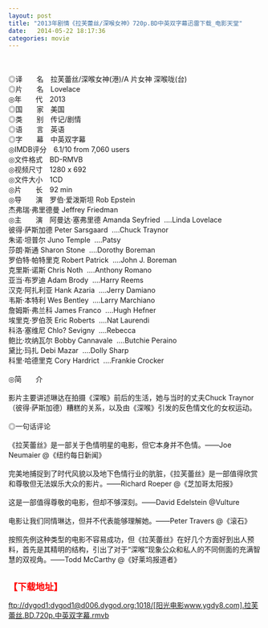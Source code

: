 ```yaml
---
layout: post
title: "2013年剧情《拉芙蕾丝/深喉女神》720p.BD中英双字幕迅雷下载_电影天堂"
date:   2014-05-22 18:17:36
categories: movie
---
```

<html>
 <body>
  <p>
  </p>
  <p>
   <img alt="" border="0" src="http://pic.yupoo.com/lihangze/DemcPG2h/8gGTe.jpg"/>
   <br/>
   <br/>
   <img alt="" border="0" src="http://pic.yupoo.com/lihangze/DemcPloZ/ZxoyW.jpg"/>
   <br/>
   <br/>
   ◎译　　名　拉芙蕾丝/深喉女神(港)/A 片女神 深喉咙(台)
   <br/>
   ◎片　　名　Lovelace
   <br/>
   ◎年　　代　2013
   <br/>
   ◎国　　家　美国
   <br/>
   ◎类　　别　传记/剧情
   <br/>
   ◎语　　言　英语
   <br/>
   ◎字　　幕　中英双字幕
   <br/>
   ◎IMDB评分　6.1/10 from 7,060 users
   <br/>
   ◎文件格式　BD-RMVB
   <br/>
   ◎视频尺寸　1280 x 692
   <br/>
   ◎文件大小　1CD
   <br/>
   ◎片　　长　92 min
   <br/>
   ◎导　　演　罗伯·爱泼斯坦 Rob Epstein
   <br/>
   杰弗瑞·弗里德曼 Jeffrey Friedman
   <br/>
   ◎主　　演　阿曼达·塞弗里德 Amanda Seyfried  ....Linda Lovelace
   <br/>
   彼得·萨斯加德 Peter Sarsgaard  ....Chuck Traynor
   <br/>
   朱诺·坦普尔 Juno Temple  ....Patsy
   <br/>
   莎朗·斯通 Sharon Stone  ....Dorothy Boreman
   <br/>
   罗伯特·帕特里克 Robert Patrick  ....John J. Boreman
   <br/>
   克里斯·诺斯 Chris Noth  ....Anthony Romano
   <br/>
   亚当·布罗迪 Adam Brody  ....Harry Reems
   <br/>
   汉克·阿扎利亚 Hank Azaria  ....Jerry Damiano
   <br/>
   韦斯·本特利 Wes Bentley  ....Larry Marchiano
   <br/>
   詹姆斯·弗兰科 James Franco  ....Hugh Hefner
   <br/>
   埃里克·罗伯茨 Eric Roberts  ....Nat Laurendi
   <br/>
   科洛·塞维尼 Chlo? Sevigny  ....Rebecca
   <br/>
   鲍比·坎纳瓦尔 Bobby Cannavale  ....Butchie Peraino
   <br/>
   黛比·玛扎 Debi Mazar  ....Dolly Sharp
   <br/>
   科里·哈德里克 Cory Hardrict  ....Frankie Crocker
   <br/>
   <br/>
   ◎简　　介
   <br/>
   <br/>
   影片主要讲述琳达在拍摄《深喉》前后的生活，她与当时的丈夫Chuck Traynor（彼得·萨斯加德）糟糕的关系，以及由《深喉》引发的反色情文化的女权运动。
   <br/>
   <br/>
   ◎一句话评论
   <br/>
   <br/>
   《拉芙蕾丝》是一部关于色情明星的电影，但它本身并不色情。——Joe Neumaier @《纽约每日新闻》
   <br/>
   <br/>
   完美地捕捉到了时代风貌以及地下色情行业的肮脏，《拉芙蕾丝》是一部值得欣赏和尊敬但无法娱乐大众的影片。——Richard Roeper @《芝加哥太阳报》
   <br/>
   <br/>
   这是一部值得尊敬的电影，但却不够深刻。——David Edelstein @Vulture
   <br/>
   <br/>
   电影让我们同情琳达，但并不代表能够理解她。——Peter Travers @《滚石》
   <br/>
   <br/>
   按照先例这种类型的电影不容易成功，但《拉芙蕾丝》在好几个方面好到出人预料，首先是其精明的结构，引出了对于“深喉”现象公众和私人的不同侧面的充满智慧的双视角。——Todd McCarthy @《好莱坞报道者》
   <br/>
   <br/>
   <img alt="" border="0" src="http://img15.poco.cn/mypoco/myphoto/20131016/22/66548034201310162220443974320627546_003.jpg"/>
  </p>
  <p>
  </p>
  <p>
  </p>
  <p>
   <font color="#ff0000">
    <strong>
     <font size="4">
      【下载地址】
     </font>
    </strong>
   </font>
  </p>
  <p>
   <strong>
    <font color="#ff0000" size="4">
    </font>
   </strong>
  </p>
  <p>
  </p>
  <a href="ftp://dygod1:dygod1@d006.dygod.org:1018/%5B%E9%98%B3%E5%85%89%E7%94%B5%E5%BD%B1www.ygdy8.com%5D.%E6%8B%89%E8%8A%99%E8%95%BE%E4%B8%9D.BD.720p.%E4%B8%AD%E8%8B%B1%E5%8F%8C%E5%AD%97%E5%B9%95.rmvb">
   ftp://dygod1:dygod1@d006.dygod.org:1018/[阳光电影www.ygdy8.com].拉芙蕾丝.BD.720p.中英双字幕.rmvb
  </a>
 </body>
</html>